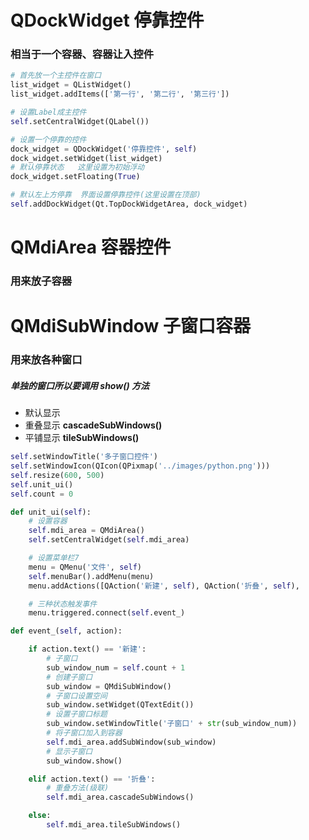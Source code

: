 # QDockWidget    停靠控件

### 		相当于一个容器、容器让入控件

```python
# 首先放一个主控件在窗口
list_widget = QListWidget()
list_widget.addItems(['第一行', '第二行', '第三行'])

# 设置Label成主控件
self.setCentralWidget(QLabel())

# 设置一个停靠的控件
dock_widget = QDockWidget('停靠控件', self)
dock_widget.setWidget(list_widget)
# 默认停靠状态   这里设置为初始浮动
dock_widget.setFloating(True)

# 默认左上方停靠  界面设置停靠控件(这里设置在顶部)   
self.addDockWidget(Qt.TopDockWidgetArea, dock_widget)
```
# QMdiArea   容器控件

### 用来放子容器

# QMdiSubWindow   子窗口容器

### 用来放各种窗口 

##### 单独的窗口所以要调用  show()  方法

+ 默认显示
+ 重叠显示    **cascadeSubWindows()**
+ 平铺显示    **tileSubWindows()**

~~~python
self.setWindowTitle('多子窗口控件')
self.setWindowIcon(QIcon(QPixmap('../images/python.png')))
self.resize(600, 500)
self.unit_ui()
self.count = 0

def unit_ui(self):
    # 设置容器
    self.mdi_area = QMdiArea()
    self.setCentralWidget(self.mdi_area)

    # 设置菜单栏7
    menu = QMenu('文件', self)
    self.menuBar().addMenu(menu)
    menu.addActions([QAction('新建', self), QAction('折叠', self), 							QAction('平铺', self)])

    # 三种状态触发事件
    menu.triggered.connect(self.event_)

def event_(self, action):

    if action.text() == '新建':
        # 子窗口
        sub_window_num = self.count + 1
        # 创建子窗口
        sub_window = QMdiSubWindow()
        # 子窗口设置空间
        sub_window.setWidget(QTextEdit())
        # 设置子窗口标题
        sub_window.setWindowTitle('子窗口' + str(sub_window_num))
        # 将子窗口加入到容器
        self.mdi_area.addSubWindow(sub_window)
        # 显示子窗口
        sub_window.show()

    elif action.text() == '折叠':
        # 重叠方法(级联)
        self.mdi_area.cascadeSubWindows()

    else:
    	self.mdi_area.tileSubWindows()
~~~


